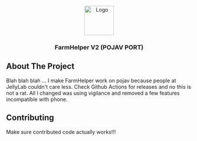 <br />
<div align="center">
  <a href="https://github.com/JellyLabScripts/FarmHelper">
    <img src="images/logo.png" alt="Logo" width="80" height="80">
  </a>

  <h3 align="center">FarmHelper V2 (POJAV PORT)</h3>  
</div>

## About The Project

Blah blah blah ... I make FarmHelper work on pojav because people at JellyLab couldn't care less. Check Github Actions for releases and no this is not a rat. All I changed was using vigilance and removed a few features incompatible with phone.

## Contributing

Make sure contributed code actually works!!!
